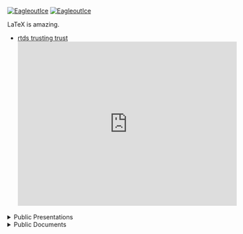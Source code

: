 [![EagleoutIce](https://github-readme-stats.vercel.app/api?username=EagleoutIce&title_color=c9d1d9&icon_color=866b37&hide_border=true&show_icons=true&text_color=9f9f9f&bg_color=0d1117)](https://github.com/EagleoutIce) [![EagleoutIce](https://github-readme-stats.vercel.app/api/top-langs/?username=EagleoutIce&hide=css,gherkin&langs_count=11&title_color=c9d1d9&icon_color=79ff97&hide_border=true&text_color=9f9f9f&bg_color=0d1117&layout=compact)](https://github.com/EagleoutIce)

LaTeX is amazing.
* [rtds trusting trust](https://github.com/EagleoutIce/slides-rtds-trusting-trust)
 <embed src="https://drive.google.com/viewerng/
viewer?embedded=true&url=https://media.githubusercontent.com/media/EagleoutIce/slides-rtds-trusting-trust/gh-pages/noanim-noannot-atvs-presentation.pdf" width="500" height="375">

<details>
  <summary>Public Presentations</summary>

* [rtds trusting trust](https://github.com/EagleoutIce/slides-rtds-trusting-trust)

![123](https://media.githubusercontent.com/media/EagleoutIce/slides-rtds-trusting-trust/gh-pages/noanim-noannot-atvs-presentation.pdf)
*
[![LaTeX-Einführung](https://github-readme-stats.vercel.app/api/pin/?username=EagleoutIce&repo=slides-latex-basics&title_color=c9d1d9&icon_color=866b37&hide_border=true&text_color=9f9f9f&bg_color=0d1117)](https://github.com/EagleoutIce/slides-latex-basics)

&ensp;[![EidI-Rep](https://github-readme-stats.vercel.app/api/pin/?username=EagleoutIce&repo=eidi-pseudo-rep20&title_color=c9d1d9&icon_color=866b37&hide_border=true&text_color=9f9f9f&bg_color=0d1117)](https://github.com/EagleoutIce/eidi-pseudo-rep20)
</details>


<details>
  <summary>Public Documents</summary>

&ensp;[![PnP-Skywrath](https://github-readme-stats.vercel.app/api/pin/?username=EagleoutIce&repo=pnp-skywrath-rules&title_color=c9d1d9&icon_color=866b37&hide_border=true&text_color=9f9f9f&bg_color=0d1117)](https://github.com/EagleoutIce/pnp-skywrath-rules)
[![LaTeX-Einführung](https://github-readme-stats.vercel.app/api/pin/?username=EagleoutIce&repo=script-latex-basics&title_color=c9d1d9&icon_color=866b37&hide_border=true&text_color=9f9f9f&bg_color=0d1117)](https://github.com/EagleoutIce/script-latex-basics)

&ensp;[![Uni-Seminar](https://github-readme-stats.vercel.app/api/pin/?username=EagleoutIce&repo=eidi-weihnachttsblatt-19_20&title_color=c9d1d9&icon_color=866b37&hide_border=true&text_color=9f9f9f&bg_color=0d1117)](https://github.com/EagleoutIce/eidi-weihnachttsblatt-19_20)
</details>
